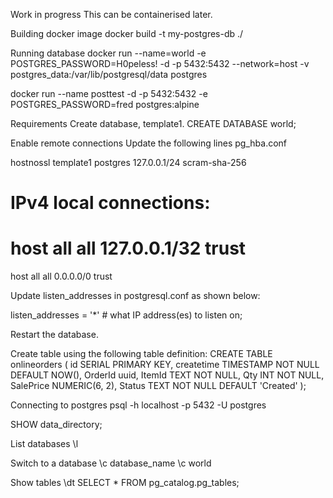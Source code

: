 Work in progress
This can be containerised later.

Building docker image
docker build -t my-postgres-db ./

Running database
docker run --name=world -e POSTGRES_PASSWORD=H0peless! -d -p 5432:5432 --network=host -v postgres_data:/var/lib/postgresql/data postgres

docker run --name posttest -d -p 5432:5432 -e POSTGRES_PASSWORD=fred postgres:alpine


Requirements
Create database, template1.
CREATE DATABASE world;

Enable remote connections
Update the following lines pg_hba.conf

hostnossl template1       postgres        127.0.0.1/24        scram-sha-256

# IPv4 local connections:
# host    all             all             127.0.0.1/32            trust
host    all             all               0.0.0.0/0            trust

Update listen_addresses in postgresql.conf as shown below:

listen_addresses = '*'		# what IP address(es) to listen on;

Restart the database.

Create table using the following table definition:
CREATE TABLE onlineorders (
    id SERIAL PRIMARY KEY,
    createtime TIMESTAMP NOT NULL DEFAULT NOW(),
    OrderId uuid,
    ItemId TEXT NOT NULL,
    Qty INT NOT NULL,
    SalePrice NUMERIC(6, 2),
    Status TEXT NOT NULL DEFAULT 'Created'
);

Connecting to postgres
psql -h localhost -p 5432 -U postgres

SHOW data_directory;

List databases
\l

Switch to a database
\c database_name
\c world

Show tables
\dt
SELECT * FROM pg_catalog.pg_tables;


 

